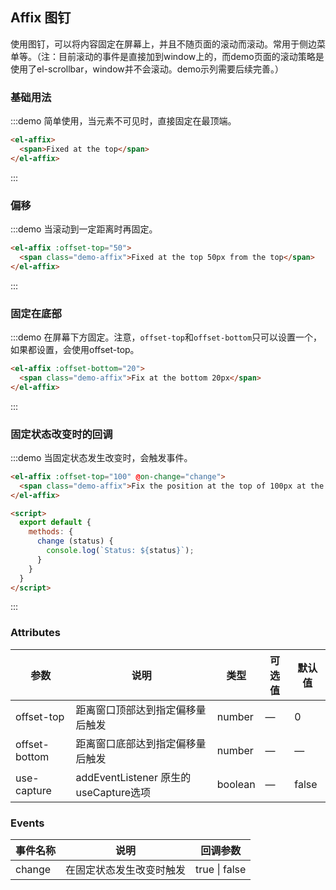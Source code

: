 ## Affix 图钉

使用图钉，可以将内容固定在屏幕上，并且不随页面的滚动而滚动。常用于侧边菜单等。（注：目前滚动的事件是直接加到window上的，而demo页面的滚动策略是使用了el-scrollbar，window并不会滚动。demo示列需要后续完善。）

### 基础用法

:::demo 简单使用，当元素不可见时，直接固定在最顶端。

```html
<el-affix>
  <span>Fixed at the top</span>
</el-affix>
```
:::

### 偏移

:::demo 当滚动到一定距离时再固定。

```html
<el-affix :offset-top="50">
  <span class="demo-affix">Fixed at the top 50px from the top</span>
</el-affix>
```
:::

### 固定在底部

:::demo 在屏幕下方固定。注意，`offset-top`和`offset-bottom`只可以设置一个，如果都设置，会使用offset-top。

```html
<el-affix :offset-bottom="20">
  <span class="demo-affix">Fix at the bottom 20px</span>
</el-affix>
```
:::

### 固定状态改变时的回调

:::demo 当固定状态发生改变时，会触发事件。

```html
<el-affix :offset-top="100" @on-change="change">
  <span class="demo-affix">Fix the position at the top of 100px at the top</span>
</el-affix>

<script>
  export default {
    methods: {
      change (status) {
        console.log(`Status: ${status}`);
      }
    }
  }
</script>
```
:::

### Attributes
| 参数      | 说明          | 类型      | 可选值                           | 默认值  |
|---------- |-------------- |---------- |--------------------------------  |-------- |
| offset-top | 距离窗口顶部达到指定偏移量后触发 | number | — | 0 |
| offset-bottom | 距离窗口底部达到指定偏移量后触发 | number | — | — |
| use-capture | addEventListener 原生的useCapture选项 | boolean | — | false |

### Events
| 事件名称 | 说明 | 回调参数 |
|---------- |-------- |---------- |
| change | 在固定状态发生改变时触发 | true \| false |
